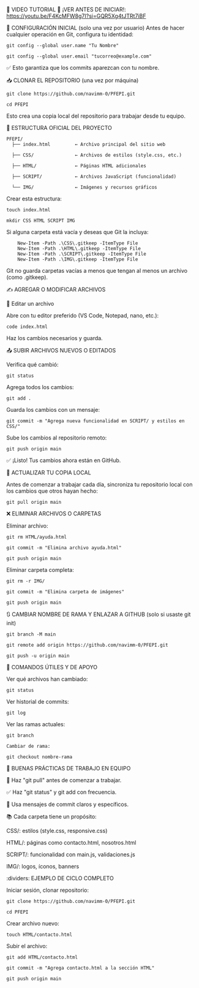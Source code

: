:movie_camera: VIDEO TUTORIAL
:link: ¡VER ANTES DE INICIAR!:
    https://youtu.be/F4KcMFW8g7I?si=GQR5Xg4tJTRt7iBF


:wrench: CONFIGURACIÓN INICIAL (solo una vez por usuario)
  Antes de hacer cualquier operación en Git, configura tu identidad:


    git config --global user.name "Tu Nombre"

    git config --global user.email "tucorreo@example.com"

:white_check_mark: Esto garantiza que los commits aparezcan con tu nombre.

:inbox_tray: CLONAR EL REPOSITORIO (una vez por máquina)


    git clone https://github.com/navimm-0/PFEPI.git

    cd PFEPI

 Esto crea una copia local del repositorio para trabajar desde tu equipo.

:file_folder: ESTRUCTURA OFICIAL DEL PROYECTO

    PFEPI/
      ├── index.html         ← Archivo principal del sitio web

      ├── CSS/               ← Archivos de estilos (style.css, etc.)

      ├── HTML/              ← Páginas HTML adicionales

      ├── SCRIPT/            ← Archivos JavaScript (funcionalidad)
  
      └── IMG/               ← Imágenes y recursos gráficos

Crear esta estructura:

    touch index.html

    mkdir CSS HTML SCRIPT IMG

Si alguna carpeta está vacía y deseas que Git la incluya:


        New-Item -Path .\CSS\.gitkeep -ItemType File
        New-Item -Path .\HTML\.gitkeep -ItemType File
        New-Item -Path .\SCRIPT\.gitkeep -ItemType File
        New-Item -Path .\IMG\.gitkeep -ItemType File


Git no guarda carpetas vacías a menos que tengan al menos un archivo (como .gitkeep).

:writing_hand: AGREGAR O MODIFICAR ARCHIVOS

:small_blue_diamond: Editar un archivo

Abre con tu editor preferido (VS Code, Notepad, nano, etc.):

    code index.html

Haz los cambios necesarios y guarda.

:outbox_tray: SUBIR ARCHIVOS NUEVOS O EDITADOS

  Verifica qué cambió:

    git status

Agrega todos los cambios:

    git add .

Guarda los cambios con un mensaje:

    git commit -m "Agrega nueva funcionalidad en SCRIPT/ y estilos en CSS/"

 Sube los cambios al repositorio remoto:

    git push origin main

:white_check_mark: ¡Listo! Tus cambios ahora están en GitHub.

:arrows_counterclockwise: ACTUALIZAR TU COPIA LOCAL

  Antes de comenzar a trabajar cada día, sincroniza tu repositorio local con los cambios que otros hayan hecho:

    git pull origin main

:x: ELIMINAR ARCHIVOS O CARPETAS

  Eliminar archivo:

    git rm HTML/ayuda.html

    git commit -m "Elimina archivo ayuda.html"

    git push origin main
    
  Eliminar carpeta completa:

    git rm -r IMG/

    git commit -m "Elimina carpeta de imágenes"

    git push origin main

:arrows_clockwise: CAMBIAR NOMBRE DE RAMA Y ENLAZAR A GITHUB (solo si usaste git init)

    git branch -M main
  
    git remote add origin https://github.com/navimm-0/PFEPI.git

    git push -u origin main

:test_tube: COMANDOS ÚTILES Y DE APOYO

  Ver qué archivos han cambiado:

    git status

  Ver historial de commits:


    git log

  Ver las ramas actuales:

    git branch

    Cambiar de rama:

    git checkout nombre-rama

:soap: BUENAS PRÁCTICAS DE TRABAJO EN EQUIPO

:arrows_counterclockwise: Haz "git pull" antes de comenzar a trabajar.

 :white_check_mark: Haz "git status" y git add con frecuencia.

:speech_balloon: Usa mensajes de commit claros y específicos.

:books: Cada carpeta tiene un propósito:

CSS/: estilos (style.css, responsive.css)

HTML/: páginas como contacto.html, nosotros.html

SCRIPT/: funcionalidad con main.js, validaciones.js

 IMG/: logos, íconos, banners

:dividers: EJEMPLO DE CICLO COMPLETO

  Iniciar sesión, clonar repositorio:

    git clone https://github.com/navimm-0/PFEPI.git

    cd PFEPI

  Crear archivo nuevo:

    touch HTML/contacto.html

  Subir el archivo:


    git add HTML/contacto.html

    git commit -m "Agrega contacto.html a la sección HTML"

    git push origin main
